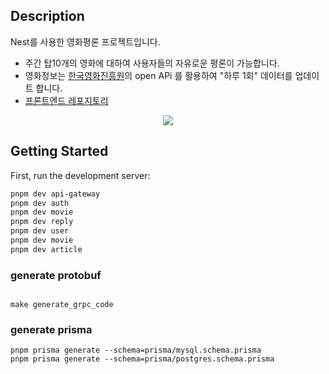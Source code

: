 ## Description

Nest를 사용한 영화평론 프로젝트입니다.

- 주간 탑10개의 영화에 대하여 사용자들의 자유로운 평론이 가능합니다.
- 영화정보는 [한국영화진흥원](https://www.kobis.or.kr/kobisopenapi/homepg/main/main.do)의 open APi 를 활용하여 "하루 1회" 데이터를 업데이트 합니다.
- [프론트엔드 레포지토리](https://github.com/sihun0105/movie-review-front/tree/develop)

<p align=center>
<img src='https://github.com/sihun0105/movie-review/assets/80196373/f9bcfc11-c038-47b6-88cc-032d96bce51e'>
</p>

## Getting Started

First, run the development server:

```bash
pnpm dev api-gateway
pnpm dev auth
pnpm dev movie
pnpm dev reply
pnpm dev user
pnpm dev movie
pnpm dev article
```

### generate protobuf

```

make generate_grpc_code
```

### generate prisma

```
pnpm prisma generate --schema=prisma/mysql.schema.prisma
pnpm prisma generate --schema=prisma/postgres.schema.prisma
```
